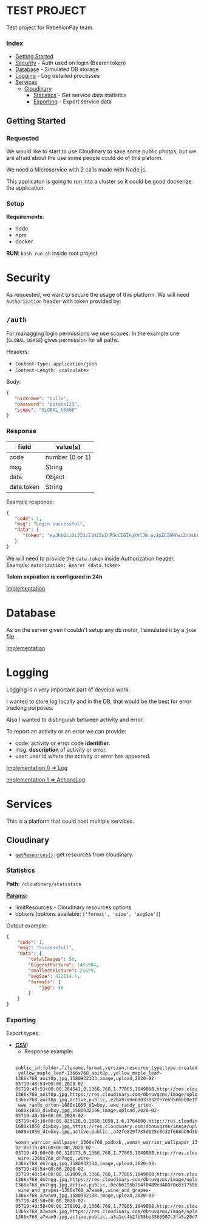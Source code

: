 # TEST PROJECT
Test project for RebellionPay team.

### Index
* [Getting Started](#Getting%20Started) 
* [Security](#Security) - Auth used on login (Bearer token)
* [Database](#Database) - Simulated DB storage
* [Logging](#Logging) - Log detailed processes
* [Services](#Services)
	* [Cloudinary](#Cloudinary) 
		* [Statistics](#Statistics) - Get service data statistics
		* [Exporting](#Exporting) - Export service data
## Getting Started
### Requested
We would like to start to use Cloudinary to save some public photos, but we are afraid about the use some people could do of this plaform.

We need a Microservice with 2 calls made with Node.js.

This applicaton is going to run into a cluster so it could be good dockerize the application.
### Setup
**Requirements**: 

* node
* npm
* docker

**RUN**: ```bash run.sh``` inside root project
# Security
As requested, we want to secure the usage of this platform. 
We will need ```Authorization``` header with token provided by:
## ```/auth```
For managging login permissions we use scopes.
In the example one (```GLOBAL_USAGE```) gives permission for all paths.

Headers: 
* ```Content-Type: application/json```
* ```Content-Length: <calculate>```

Body:

```json
{
   "nickname": "nullx",
   "password": "patata123",
   "scope": "GLOBAL_USAGE"
}
```

### Response
| field      | value(s)        |
| ---------- | --------------- |
| code       | number (0 or 1) |
| msg        | String          |
| data       | Object          |
| data.token | String          |

Example response:
```json
{
   "code": 1,
   "msg": "Login successful",
   "data": {
      "token": "eyJhbGciOiJIUzI1NiIsInR5cCI6IkpXVCJ9.eyJpZCI6MCwiZnVsbE5hbWUiOiJKb24gTGFyYSBUcmlnbyIsIm5pY2tuYW1lIjoibnVsbHgiLCJwYXNzd29yZCI6IjU2NzM0NzIwYTg0Njg2MGE4YjdjMjgwYzQwN2M1ZjBkMWVkYTJlZTkyZDRhNjhhMWQ4YTAyNzkxNGJkMDhlMjEiLCJpYXQiOjE1OTYzNzYxNjcsImV4cCI6MTU5NjQ2MjU2N30.PXpDZxedS5zfNbxtuBYaDA88topkQUbH5zAxd8NHAQ8"
   }
}
```
We will need to provide the ```data.token``` inside Authorization header.
Example: ```Autorization: Bearer <data.token>```

**Token expiration is configured in 24h**

[Implementation](https://nullxx.github.io/testProject/doc/Auth.html)

# Database
As on the server given I couldn't setup any db motor, I simulated it by a ```json``` [file](https://github.com/nullxx/testProject/blob/master/src/Database/db.json). 

[Implementation](https://nullxx.github.io/testProject/doc/Database.html)

# Logging

Logging is a very important part of develop work. 

I wanted to store log locally and in the DB, that would be the best for error tracking purposes.

Also I wanted to distinguish between activity and error.

To report an activity or an error we can provide: 

* code: activity or error code **identifier**.
* msg: **description** of activity or error.
* user: user id where the activity or error has appeared.

[Implementation 0 => Log](https://nullxx.github.io/testProject/doc/Logger.html)

[Implementation 1 => ActionsLog](https://nullxx.github.io/testProject/doc/ActionsLog.html)

# Services
This is a platform that could host multiple services.

## Cloudinary 
* [```getResources()```](https://nullxx.github.io/testProject/doc/src_Services_Cloudinary_index.js.html#line37): get resources from cloudinary.
### Statistics
**Path:** ```/cloudinary/statistics```

**[Params](https://nullxx.github.io/testProject/doc/global.html#getStatistics):**
   * limitResources - Cloudinary resources options
   * options (options available: ```['format', 'size', 'avgSze']```)

Output example: 
```json
{
    "code": 1,
    "msg": "Successfull",
    "data": {
        "totalImages": 50,
        "biggestPicture": 1465984,
        "smallestPicture": 21679,
        "avgSze": 412114.4,
        "formats": {
            "jpg": 50
        }
    }
}
```
### Exporting
Export types: 
* **[CSV](https://nullxx.github.io/testProject/doc/global.html#generateCSV):** 
  * Response example: 
  ```csv
   public_id,folder,filename,format,version,resource_type,type,created_at,uploaded_at,bytes,backup_bytes,width,height,aspect_ratio,pixels,url,secure_url,status,access_mode,access_control,etag,created_by,uploaded_by
   yellow_maple_leaf-1366x768_aoit8p,,yellow_maple_leaf-1366x768_aoit8p,jpg,1580932133,image,upload,2020-02-05T19:48:53+00:00,2020-02-05T19:48:53+00:00,284542,0,1366,768,1.77865,1049088,http://res.cloudinary.com/dbnuvqzms/image/upload/v1580932133/yellow_maple_leaf-1366x768_aoit8p.jpg,https://res.cloudinary.com/dbnuvqzms/image/upload/v1580932133/yellow_maple_leaf-1366x768_aoit8p.jpg,active,public,,e2ba97ddebd037832f57e6956bbb0e1f,469833719843844,469833719843844
   wwe_randy_orton-1680x1050_d1wbxy,,wwe_randy_orton-1680x1050_d1wbxy,jpg,1580932156,image,upload,2020-02-05T19:49:16+00:00,2020-02-05T19:49:16+00:00,823128,0,1680,1050,1.6,1764000,http://res.cloudinary.com/dbnuvqzms/image/upload/v1580932156/wwe_randy_orton-1680x1050_d1wbxy.jpg,https://res.cloudinary.com/dbnuvqzms/image/upload/v1580932156/wwe_randy_orton-1680x1050_d1wbxy.jpg,active,public,,a42fe829f735d125c8c32f668bb9d3b2,469833719843844,469833719843844
   woman_warrior_wallpaper_1366x768_pxdbxb,,woman_warrior_wallpaper_1366x768_pxdbxb,jpg,1580932140,image,upload,2020-02-05T19:49:00+00:00,2020-02-05T19:49:00+00:00,326173,0,1366,768,1.77865,1049088,http://res.cloudinary.com/dbnuvqzms/image/upload/v1580932140/woman_warrior_wallpaper_1366x768_pxdbxb.jpg,https://res.cloudinary.com/dbnuvqzms/image/upload/v1580932140/woman_warrior_wallpaper_1366x768_pxdbxb.jpg,active,public,,e5a71aeea6ebdc9b9006324d305bf82d,469833719843844,469833719843844
   wire-1366x768_dn7ngq,,wire-1366x768_dn7ngq,jpg,1580932134,image,upload,2020-02-05T19:48:54+00:00,2020-02-05T19:48:54+00:00,161009,0,1366,768,1.77865,1049088,http://res.cloudinary.com/dbnuvqzms/image/upload/v1580932134/wire-1366x768_dn7ngq.jpg,https://res.cloudinary.com/dbnuvqzms/image/upload/v1580932134/wire-1366x768_dn7ngq.jpg,active,public,,0eeb6195b754f0489ed48070e831759b,469833719843844,469833719843844
   wine_and_grapes-1366x768_a7wao9,,wine_and_grapes-1366x768_a7wao9,jpg,1580932138,image,upload,2020-02-05T19:48:58+00:00,2020-02-05T19:48:58+00:00,278102,0,1366,768,1.77865,1049088,http://res.cloudinary.com/dbnuvqzms/image/upload/v1580932138/wine_and_grapes-1366x768_a7wao9.jpg,https://res.cloudinary.com/dbnuvqzms/image/upload/v1580932138/wine_and_grapes-1366x768_a7wao9.jpg,active,public,,a3a1cc4b2fb55be3366907c3fa5a20d7,469833719843844,469833719843844
  ```
